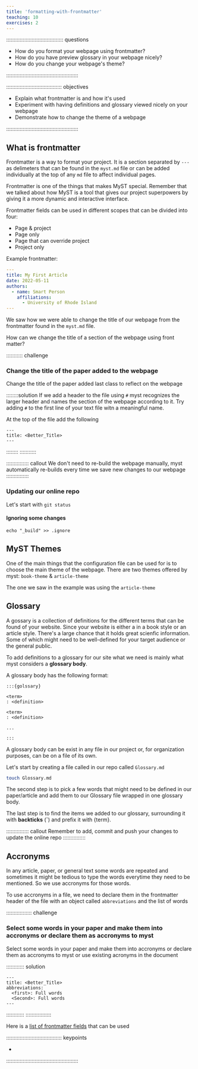```yaml
---
title: 'formatting-with-frontmatter'
teaching: 10
exercises: 2
---
```


:::::::::::::::::::::::::::::::::::::: questions 

- How do you format your webpage using frontmatter?
- How do you have preview glossary in your webpage nicely?
- How do you change your webpage's theme?

::::::::::::::::::::::::::::::::::::::::::::::::

::::::::::::::::::::::::::::::::::::: objectives

- Explain what frontmatter is and how it's used
- Experiment with having definitions and glossary viewed nicely on your webpage
- Demonstrate how to change the theme of a webpage


::::::::::::::::::::::::::::::::::::::::::::::::

## What is frontmatter

Frontmatter is a way to format your project. It is a section separated by `---` as delimeters that can be found in the `myst.md` file or can be added individually at the top of any `md` file to affect individual pages.

Frontmatter is one of the things that makes MyST special. Remember that we talked about how MyST is a tool that gives our project superpowers by giving it a more dynamic and interactive interface.

Frontmatter fields can be used in different scopes that can be divided into four:
* Page & project
* Page only
* Page that can override project
* Project only


Example frontmatter:
```yaml
---
title: My First Article
date: 2022-05-11
authors:
  - name: Smart Person
    affiliations:
      - University of Rhode Island
---
```


We saw how we were able to change the title of our webpage from the frontmatter found in the `myst.md` file. 

How can we change the title of a section of the webpage using front matter?

::::::::::: challenge

### Change the title of the paper added to the webpage
Change the title of the paper added last class to reflect on the webpage

::::::::solution
If we add a header to the file using `#` myst recognizes the larger header and names the section of the webpage according to it.
Try adding `#` to the first line of your text file witn a meaningful name.

At the top of the file add the following 
```
---
title: <Better_Title>
---
```
::::::::
:::::::::::

::::::::::::::: callout
We don't need to re-build the webpage manually, myst automatically re-builds every time we save new changes to our webpage
:::::::::::::::

### Updating our online repo
Let's start with `git status`

#### Ignoring some changes
``` 
echo "_build" >> .ignore
```



## MyST Themes 
One of the main things that the configuration file can be used for is to choose the main theme of the webpage.
There are two themes offered by myst: `book-theme` & `article-theme`

The one we saw in the example was using the `article-theme`





## Glossary
A gossary is a collection of definitions for the different terms that can be found of your website. Since your website is either a in a book style or an article style. There's a large chance that it holds great scienfic information. Some of which might need to be well-defined for your target audience or the general public.

To add definitions to a glossary for our site what we need is mainly what myst considers a **glossary body**.

A glossary body has the following format:

```
:::{golssary}

<term>
: <definition>

<term>
: <definition>

...

:::
```

A glossary body can be exist in any file in our project or, for organization purposes, can be on a file of its own.

Let's start by creating a file called in our repo called `Glossary.md`

```bash
touch Glossary.md
```

The second step is to pick a few words that might need to be defined in our paper/article and add them to our Glossary file wrapped in one glossary body.

The last step is to find the items we added to our glossary, surrounding it with **backticks** (**\`**) and prefix it with \{term\}.



::::::::::::::: callout
Remember to add, commit and push your changes to update the online repo
:::::::::::::::


## Accronyms

In any article, paper, or general text some words are repeated and sometimes it might be tedious to type the words everytime they need to be mentioned. So we use accronyms for those words.


To use accronyms in a file, we need to declare them in the frontmatter header of the file with an object called `abbreviations` and the list of words

::::::::::::::::: challenge
### Select some words in your paper and make them into accronyms or declare them as accronyms to myst
Select some words in your paper and make them into accronyms or declare them as accronyms to myst
or use existing acronyms in the document

:::::::::::: solution
```
---
title: <Better_Title>
abbreviations:
  <first>: Full words
  <Second>: Full words
---
```
::::::::::::
:::::::::::::::::






Here is a [list of frontmatter fields](https://mystmd.org/guide/frontmatter#available-frontmatter-fields) that can be used



::::::::::::::::::::::::::::::::::::: keypoints 

- 

::::::::::::::::::::::::::::::::::::::::::::::::

